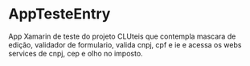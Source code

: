 # AppTesteEntry
App Xamarin de teste do projeto CLUteis que contempla mascara de edição, validador de formulario, valida cnpj, cpf e ie e acessa os webs services de cnpj, cep e olho no imposto. 

